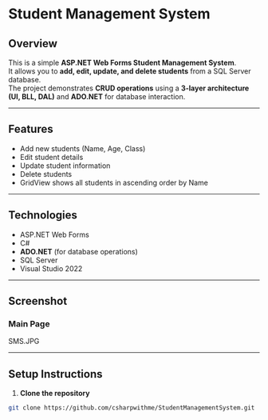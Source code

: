 # Student Management System

## Overview
This is a simple **ASP.NET Web Forms Student Management System**.  
It allows you to **add, edit, update, and delete students** from a SQL Server database.  
The project demonstrates **CRUD operations** using a **3-layer architecture (UI, BLL, DAL)** and **ADO.NET** for database interaction.

---

## Features
- Add new students (Name, Age, Class)  
- Edit student details  
- Update student information  
- Delete students  
- GridView shows all students in ascending order by Name  

---

## Technologies
- ASP.NET Web Forms  
- C#  
- **ADO.NET** (for database operations)  
- SQL Server  
- Visual Studio 2022  

---

## Screenshot
### Main Page
SMS.JPG

---

## Setup Instructions

1. **Clone the repository**  
```bash
git clone https://github.com/csharpwithme/StudentManagementSystem.git
